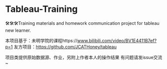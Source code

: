 # Tableau-Training
🛠🛠🛠Training materials and homework communication project for tableau new learner.

本项目基于：未明学院的课程https://www.bilibili.com/video/BV1E4411B7ef?p=1
友方项目：https://github.com/JCATHoney/tableau

项目类提供原始数据源、作业，另附上作者本人的操作结果
有问题请发issue交流~
